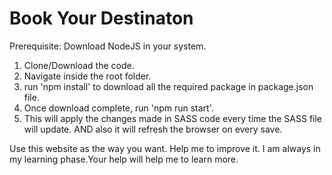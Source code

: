 # Book Your Destinaton

Prerequisite: Download NodeJS in your system.

1. Clone/Download the code.
2. Navigate inside the root folder.
3. run 'npm install' to download all the required package in package.json file.
4. Once download complete, run 'npm run start'.
5. This will apply the changes made in SASS code every time the SASS file will update. AND also it will refresh the browser on every save.

Use this website as the way you want. Help me to improve it. I am always in my learning phase.Your help will help 
me to learn more.
